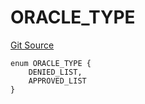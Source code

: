 # ORACLE_TYPE
[Git Source](https://github.com/thrackle-io/forte-rules-engine/blob/c24a67035f9dc2b86d52113e68cb76f2f45fa3f2/src/protocol/economic/ruleProcessor/RuleCodeData.sol)


```solidity
enum ORACLE_TYPE {
    DENIED_LIST,
    APPROVED_LIST
}
```

